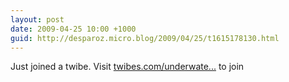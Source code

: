 ```yaml
---
layout: post
date: 2009-04-25 10:00 +1000
guid: http://desparoz.micro.blog/2009/04/25/t1615178130.html
---
```

Just joined a twibe. Visit [twibes.com/underwate...](http://twibes.com/underwaterphotography) to join
